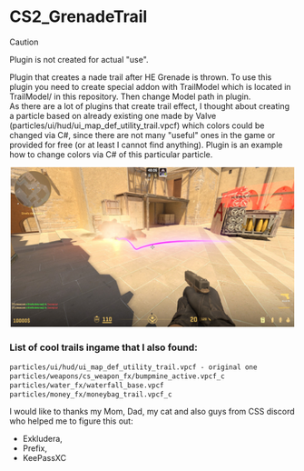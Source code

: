 # CS2_GrenadeTrail
> [!CAUTION]
> Plugin is not created for actual "use".


Plugin that creates a nade trail after HE Grenade is thrown. To use this plugin you need to create special addon with TrailModel which is located in TrailModel/ in this repository. Then change Model path in plugin.<br>
As there are a lot of plugins that create trail effect, I thought about creating a particle based on already existing one made by Valve (particles/ui/hud/ui_map_def_utility_trail.vpcf) which colors could be changed via C#, since there are not many "useful" ones in the game or provided for free (or at least I cannot find anything). Plugin is an example how to change colors via C# of this particular particle.<br>

<p align="center">
    <img src="image/pic.jpg" width="500">
</p>

### List of cool trails ingame that I also found:
```
particles/ui/hud/ui_map_def_utility_trail.vpcf - original one
particles/weapons/cs_weapon_fx/bumpmine_active.vpcf_c
particles/water_fx/waterfall_base.vpcf
particles/money_fx/moneybag_trail.vpcf_c
```

I would like to thanks my Mom, Dad, my cat and also guys from CSS discord who helped me to figure this out:
- Exkludera,
- Prefix,
- KeePassXC
